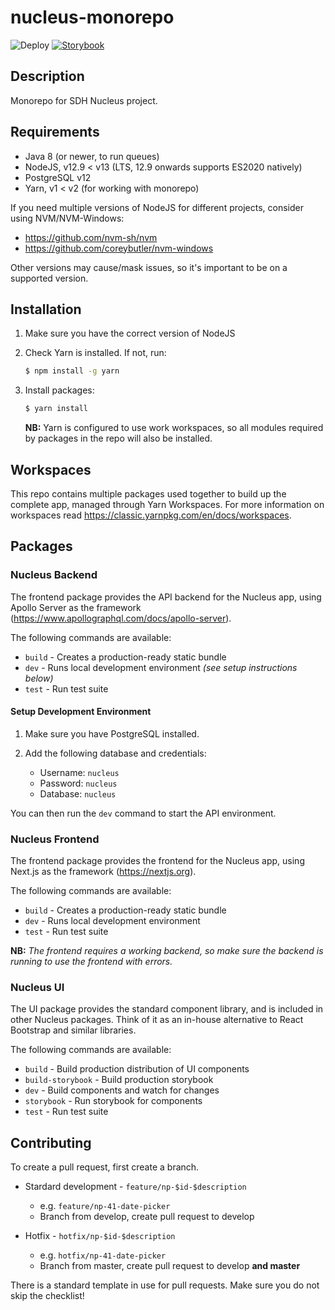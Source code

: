 # nucleus-monorepo

![Deploy](https://github.com/sdh-project-services/nucleus-monorepo/workflows/Deploy/badge.svg?branch=develop) [![Storybook](https://github.com/storybookjs/brand/blob/master/badge/badge-storybook.svg)](https://5f1d51b3b8aef40022482d07-wpwbblrwrk.chromatic.com)

## Description

Monorepo for SDH Nucleus project.

## Requirements

- Java 8 (or newer, to run queues)
- NodeJS, v12.9 < v13 (LTS, 12.9 onwards supports ES2020 natively)
- PostgreSQL v12
- Yarn, v1 < v2 (for working with monorepo)

If you need multiple versions of NodeJS for different projects, consider using NVM/NVM-Windows:

- https://github.com/nvm-sh/nvm
- https://github.com/coreybutler/nvm-windows

Other versions may cause/mask issues, so it's important to be on a supported version.

## Installation

1. Make sure you have the correct version of NodeJS

2. Check Yarn is installed. If not, run:

   ```sh
   $ npm install -g yarn
   ```

3. Install packages:

   ```sh
   $ yarn install
   ```

   **NB:** Yarn is configured to use work workspaces, so all modules required by packages in the repo will also be installed.

## Workspaces

This repo contains multiple packages used together to build up the complete app, managed through Yarn Workspaces. For more information on workspaces read https://classic.yarnpkg.com/en/docs/workspaces.

## Packages

### Nucleus Backend

The frontend package provides the API backend for the Nucleus app, using Apollo Server as the framework (https://www.apollographql.com/docs/apollo-server).

The following commands are available:

- `build` - Creates a production-ready static bundle
- `dev` - Runs local development environment _(see setup instructions below)_
- `test` - Run test suite

#### Setup Development Environment

1. Make sure you have PostgreSQL installed.

2. Add the following database and credentials:

   - Username: `nucleus`
   - Password: `nucleus`
   - Database: `nucleus`

You can then run the `dev` command to start the API environment.

### Nucleus Frontend

The frontend package provides the frontend for the Nucleus app, using Next.js as the framework (https://nextjs.org).

The following commands are available:

- `build` - Creates a production-ready static bundle
- `dev` - Runs local development environment
- `test` - Run test suite

**NB:** _The frontend requires a working backend, so make sure the backend is running to use the frontend with errors._

### Nucleus UI

The UI package provides the standard component library, and is included in other Nucleus packages. Think of it as an in-house alternative to React Bootstrap and similar libraries.

The following commands are available:

- `build` - Build production distribution of UI components
- `build-storybook` - Build production storybook
- `dev` - Build components and watch for changes
- `storybook` - Run storybook for components
- `test` - Run test suite

## Contributing

To create a pull request, first create a branch.

- Stardard development - `feature/np-$id-$description`

  - e.g. `feature/np-41-date-picker`
  - Branch from develop, create pull request to develop

- Hotfix - `hotfix/np-$id-$description`

  - e.g. `hotfix/np-41-date-picker`
  - Branch from master, create pull request to develop **and master**

There is a standard template in use for pull requests. Make sure you do not skip the checklist!
